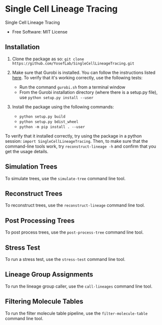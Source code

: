 
Single Cell Lineage Tracing
===

Single Cell Lineage Tracing 

* Free Software: MIT License

Installation
-----------

1. Clone the package as so: ``git clone https://github.com/YosefLab/SingleCellLineageTracing.git``

2. Make sure that Gurobi is installed. You can follow the instructions listed [here](http://www.gurobi.com/academia/for-universities). To verify that it's working correctly, use the following tests:
    * Run the command ``gurobi.sh`` from a terminal window
    * From the Gurobi installation directory (where there is a setup.py file), use ``python setup.py install --user``

3. Install the package using the following commands:
    * ``python setup.py build``
    * ``python setup.py bdist_wheel``
    * ``python -m pip install . --user``
    
To verify that it installed correctly, try using the package in a python session: ``import SingleCellLineageTracing``. Then, to make sure that the command-line tools work, try ``reconstruct-lineage -h`` and confirm that you get the usage details.

Simulation Trees
-----------

To simulate trees, use the ``simulate-tree`` command line tool.

Reconstruct Trees
-----------------

To reconstruct trees, use the ``reconstruct-lineage`` command line tool.

Post Processing Trees
---------------------

To post process trees, use the ``post-process-tree`` command line tool.

Stress Test
-----------

To run a stress test, use the ``stress-test`` command line tool.

Lineage Group Assignments
-------------------------

To run the lineage group caller, use the ``call-lineages`` command line tool.

Filtering Molecule Tables
-------------------------

To run the filter molecule table pipeline, use the ``filter-molecule-table`` command line tool.



